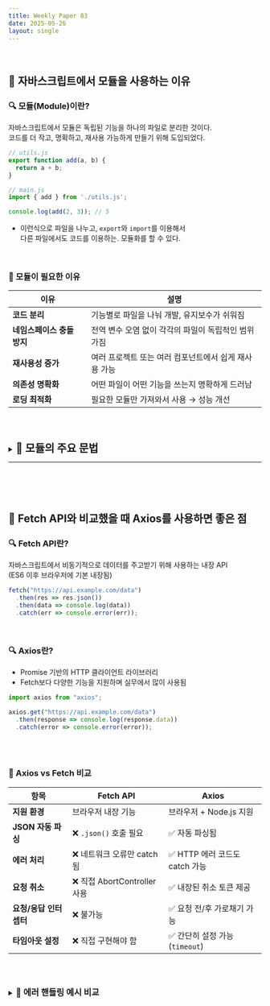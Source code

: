 ```yaml
---
title: Weekly Paper 03
date: 2025-05-26
layout: single
---
```


<br>

## 📌 자바스크립트에서 모듈을 사용하는 이유 <br>

### 🔍 모듈(Module)이란?

자바스크립트에서 모듈은 독립된 기능을 하나의 파일로 분리한 것이다. <br>
코드를 더 작고, 명확하고, 재사용 가능하게 만들기 위해 도입되었다.

```js
// utils.js
export function add(a, b) {
  return a + b;
}

// main.js
import { add } from './utils.js';

console.log(add(2, 3)); // 5
```
* 이런식으로 파일을 나누고, `export`와 `import`를 이용해서 <br>
  다른 파일에서도 코드를 이용하는. 모듈화를 할 수 있다. <br>

<br>

### 📍 모듈이 필요한 이유 <br>
| 이유               | 설명                             |
| ---------------- | ------------------------------ |
| **코드 분리**        | 기능별로 파일을 나눠 개발, 유지보수가 쉬워짐      |
| **네임스페이스 충돌 방지** | 전역 변수 오염 없이 각각의 파일이 독립적인 범위 가짐 |
| **재사용성 증가**      | 여러 프로젝트 또는 여러 컴포넌트에서 쉽게 재사용 가능 |
| **의존성 명확화**      | 어떤 파일이 어떤 기능을 쓰는지 명확하게 드러남     |
| **로딩 최적화**       | 필요한 모듈만 가져와서 사용 → 성능 개선        |


<br><br>

<details>
  <summary><strong style="font-size: 1.5em;">🔸 모듈의 주요 문법</strong></summary>

  <div style="background: #f0f0f0; padding: 1em; " markdown="1">

  | 구분        | ES Modules (ESM)                                                   | CommonJS (CJS)                                                         |
| --------- | ------------------------------------------------------------------ | ---------------------------------------------------------------------- |
| 모듈 내보내기   | `export` 또는 `export default`                                       | `module.exports` 또는 `exports`                                          |
| 모듈 가져오기   | `import` 구문 사용                                                     | `require()` 함수 사용                                                      |
| 파일 확장자    | `.js`, `.mjs` (`type: "module"` 필요)                                | `.js`, `.cjs` (기본값)                                                    |
| 실행 방식     | **정적 로딩 (Static)**<br>코드 최상단에서 파싱 시점에 import 해석                    | **동적 로딩 (Dynamic)**<br>실행 중에 `require()` 가능                            |
| 브라우저 사용   | 최신 브라우저에서 기본 지원                                                    | 브라우저에서 직접 사용 불가 (Webpack 등 필요)                                         |
| 노드 지원     | Node.js 12 이상부터 공식 지원 (단, 구성 필요)                                   | Node.js의 기본 모듈 시스템                                                     |
| 기본 내보내기   | `export default`                                                   | `module.exports =`                                                     |
| 이름 내보내기   | `export const a = 1`                                               | `exports.a = 1`                                                        |
| 예시 (내보내기) | `export function foo() {}`<br>`export default bar`                 | `exports.foo = function() {}`<br>`module.exports = bar`                |
| 예시 (가져오기) | `import { foo } from './util.js'`<br>`import bar from './util.js'` | `const { foo } = require('./util')`<br>`const bar = require('./util')` |

</div>
</details>

---

<br><br><br>

## 📌 Fetch API와 비교했을 때 Axios를 사용하면 좋은 점 <br>

### 🔍 Fetch API란?

자바스크립트에서 비동기적으로 데이터를 주고받기 위해 사용하는 내장 API <br>
(ES6 이후 브라우저에 기본 내장됨)

```js
fetch("https://api.example.com/data")
  .then(res => res.json())
  .then(data => console.log(data))
  .catch(err => console.error(err));
```

<br>

### 🔍 Axios란?
* Promise 기반의 HTTP 클라이언트 라이브러리
* Fetch보다 다양한 기능을 지원하며 실무에서 많이 사용됨

```js
import axios from "axios";

axios.get("https://api.example.com/data")
  .then(response => console.log(response.data))
  .catch(error => console.error(error));
```

<br><br>

### 📍 Axios vs Fetch 비교 <br>

| 항목             | Fetch API               | Axios                   |
| -------------- | ----------------------- | ----------------------- |
| **지원 환경**      | 브라우저 내장 기능              | 브라우저 + Node.js 지원       |
| **JSON 자동 파싱** | ❌ `.json()` 호출 필요       | ✅ 자동 파싱됨                |
| **에러 처리**      | ❌ 네트워크 오류만 catch 됨      | ✅ HTTP 에러 코드도 catch 가능  |
| **요청 취소**      | ❌ 직접 AbortController 사용 | ✅ 내장된 취소 토큰 제공          |
| **요청/응답 인터셉터** | ❌ 불가능                   | ✅ 요청 전/후 가로채기 가능        |
| **타임아웃 설정**    | ❌ 직접 구현해야 함             | ✅ 간단히 설정 가능 (`timeout`) |

<br><br> 

<details> <summary><strong style="font-size: 1.2em;">🔸 에러 핸들링 예시 비교</strong></summary> 
  
<div style="background: #f0f0f0; padding: 1em;" markdown="1">

* Fetch
```js
fetch("https://api.example.com/data")
  .then(response => {
    if (!response.ok) throw new Error("HTTP 오류");
    return response.json();
  })
  .then(data => console.log(data))
  .catch(error => console.error("에러:", error));
```

<br>

* axios
```js
axios.get("https://api.example.com/data")
  .then(response => console.log(response.data))
  .catch(error => console.error("에러:", error));
```
* 훨씬 간결하고 쉽다
  
</div>
</details>

  
